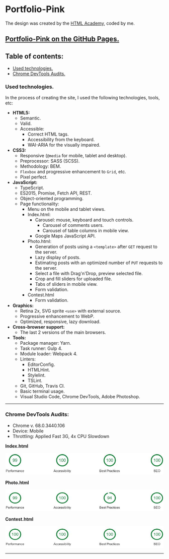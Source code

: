 # Portfolio-Pink

The design was created by the [HTML Academy](https://htmlacademy.ru), coded by me.

## [Portfolio-Pink on the GitHub Pages.](https://comp0te.github.io/Portfolio-Pink/)

## Table of contents:
- [Used technologies.](#used-technologies)
- [Chrome DevTools Audits.](#chrome-devtools-audits)

### Used technologies.

In the process of creating the site, I used the following technologies, tools, etc:

- **HTML5:**
	- Semantic.
	- Valid.
	- Accessible:
		- Correct HTML tags.
		- Accessibility from the keyboard.
		- WAI-ARIA for the visually impaired.
- **CSS3:**
	- Responsive (`@media` for mobile, tablet and desktop).
	- Preprocessor: SASS (SCSS).
	- Methodology: BEM.
	- `Flexbox` and progressive enhancement to `Grid`, etc.
	- Pixel perfect.
- **JavaScript:**
	- TypeScript.
	- ES2015, Promise, Fetch API, REST.
  - Object-oriented programming.
  - Page functionality:
    - Menu on the mobile and tablet views.
    - Index.html:
      - Carousel: mouse, keyboard and touch controls.
        - Carousel of comments users.
        - Carousel of table columns in mobile view.
      - Google Maps JavaScript API.
    - Photo.html:
      - Generation of posts using a `<template>` after `GET` request to the server.
      - Lazy display of posts.
      - Estimating posts with an optimized number of `PUT` requests to the server.
      - Select a file with Drag'n'Drop, preview selected file.
      - Crop and fill sliders for uploaded file.
      - Tabs of sliders in mobile view.
      - Form validation.
    - Contest.html
      - Form validation.
- **Graphics:**
	- Retina 2x, SVG sprite `<use>` with external source.
	- Progressive enhancement to WebP.
  - Optimized, responsive, lazy download.
- **Cross-browser support:**
	- The last 2 versions of the main browsers.
- **Tools:**
	- Package manager: Yarn.
	- Task runner: Gulp 4.
	- Module loader: Webpack 4.
	- Linters:
		- EditorConfig.
		- HTMLHint.
		- Stylelint.
		- TSLint.
	- Git, GitHub, Travis CI.
	- Basic terminal usage.
	- Visual Studio Code, Chrome DevTools, Adobe Photoshop.

---

### Chrome DevTools Audits:

- Chrome v. 68.0.3440.106
- Device: Mobile
- Throttling: Applied Fast 3G, 4x CPU Slowdown

**Index.html**

![Index.html](chrome-devtools-audits/index.jpg)

**Photo.html**

![Photo.html](chrome-devtools-audits/photo.jpg)

**Contest.html**

![Contest.html](chrome-devtools-audits/contest.jpg)

---
